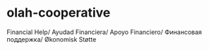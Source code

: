 # olah-cooperative
Financial Help/ Ayudad Financiera/ Apoyo Financiero/ Финансовая поддержка/ Økonomisk Støtte

